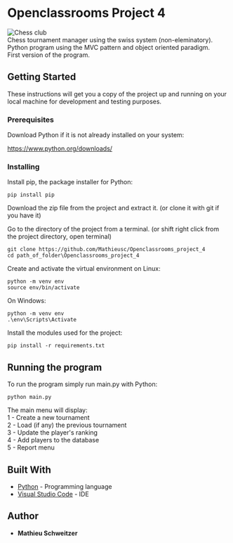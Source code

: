 # Openclassrooms Project 4
![Chess club](https://user.oc-static.com/upload/2020/09/22/16007793690358_chess%20club-01.png)  
Chess tournament manager using the swiss system (non-eleminatory).  
Python program using the MVC pattern and object oriented paradigm.  
First version of the program.

## Getting Started

These instructions will get you a copy of the project up and running on your local machine for development and testing purposes.

### Prerequisites

Download Python if it is not already installed on your system:


https://www.python.org/downloads/


### Installing

Install pip, the package installer for Python:

```
pip install pip
```

Download the zip file from the project and extract it. (or clone it with git if you have it)

Go to the directory of the project from a terminal.
(or shift right click from the project directory, open terminal)

```
git clone https://github.com/Mathieusc/Openclassrooms_project_4
cd path_of_folder\Openclassrooms_project_4
```

Create and activate the virtual environment on Linux:
```
python -m venv env
source env/bin/activate
```
On Windows:
```
python -m venv env
.\env\Scripts\Activate
```

Install the modules used for the project:

```
pip install -r requirements.txt
```

## Running the program

To run the program simply run main.py with Python:

```
python main.py
```

The main menu will display:  
1 - Create a new tournament  
2 - Load (if any) the previous tournament  
3 - Update the player's ranking  
4 - Add players to the database  
5 - Report menu


## Built With

* [Python](https://www.python.org/) - Programming language
* [Visual Studio Code](https://code.visualstudio.com/) - IDE

## Author

* **Mathieu Schweitzer**


